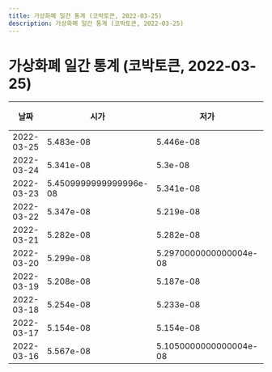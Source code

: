 ```yaml
---
title: 가상화폐 일간 통계 (코박토큰, 2022-03-25)
description: 가상화폐 일간 통계 (코박토큰, 2022-03-25)
---
```


가상화폐 일간 통계 (코박토큰, 2022-03-25)
===

|날짜|시가|저가|고가|종가|비고|
|--|--|--|--|--|--|
|2022-03-25|5.483e-08|5.446e-08|6.15e-08|5.474e-08|    |
|2022-03-24|5.341e-08|5.3e-08|5.399e-08|5.399e-08|    |
|2022-03-23|5.4509999999999996e-08|5.341e-08|5.461e-08|5.341e-08|    |
|2022-03-22|5.347e-08|5.219e-08|5.3709999999999996e-08|5.286e-08|    |
|2022-03-21|5.282e-08|5.282e-08|5.442e-08|5.442e-08|    |
|2022-03-20|5.299e-08|5.2970000000000004e-08|5.761e-08|5.431e-08|    |
|2022-03-19|5.208e-08|5.187e-08|5.321e-08|5.321e-08|    |
|2022-03-18|5.254e-08|5.233e-08|5.313e-08|5.24e-08|    |
|2022-03-17|5.154e-08|5.154e-08|5.1829999999999995e-08|5.1829999999999995e-08|    |
|2022-03-16|5.567e-08|5.1050000000000004e-08|5.655e-08|5.1950000000000005e-08|    |
